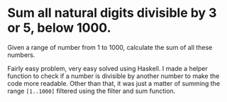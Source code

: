 # Sum all natural digits divisible by 3 or 5, below 1000.

Given a range of number from 1 to 1000, calculate the sum of all these numbers.

Fairly easy problem, very easy solved using Haskell.
I made a helper function to check if a number is divisible by another number to make the code more readable.
Other than that, it was just a matter of summing the range `[1..1000]` filtered using the filter and sum function.